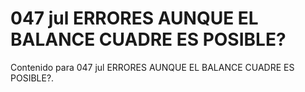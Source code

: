 # 047 jul  ERRORES AUNQUE EL BALANCE CUADRE ES POSIBLE?

Contenido para 047 jul  ERRORES AUNQUE EL BALANCE CUADRE ES POSIBLE?.